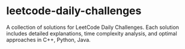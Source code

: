 # leetcode-daily-challenges
A collection of solutions for LeetCode Daily Challenges. Each solution includes detailed explanations, time complexity analysis, and optimal approaches in C++, Python, Java.
